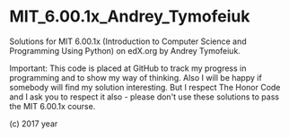 # MIT_6.00.1x_Andrey_Tymofeiuk

Solutions for MIT 6.00.1x (Introduction to Computer Science and Programming Using Python) on edX.org by Andrey Tymofeiuk.

Important: This code is placed at GitHub to track my progress in programming and
to show my way of thinking. Also I will be happy if somebody will find my solution
interesting. But I respect The Honor Code and I ask you to respect it also - please
don't use these solutions to pass the MIT 6.00.1x course.

(c) 2017 year
